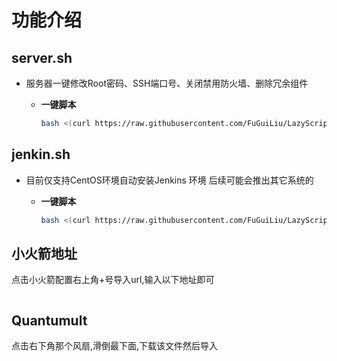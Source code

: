 # **功能介绍**

## server.sh

- 服务器一键修改Root密码、SSH端口号、关闭禁用防火墙、删除冗余组件
    - **一键脚本**

        ```bash
        bash <(curl https://raw.githubusercontent.com/FuGuiLiu/LazyScript/master/shells/serverInitialize/server.sh)
        ```


## jenkin.sh

- 目前仅支持CentOS环境自动安装Jenkins 环境 后续可能会推出其它系统的
    - **一键脚本**

        ```bash
        bash <(curl https://raw.githubusercontent.com/FuGuiLiu/LazyScript/master/shells/jenkins/jenkins.sh)
        ```
      
## 小火箭地址

点击小火箭配置右上角+号导入url,输入以下地址即可

```java

```

## Quantumult

点击右下角那个风扇,滑倒最下面,下载该文件然后导入

```java

```